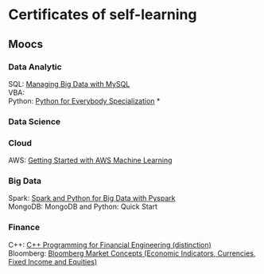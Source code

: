 # Certificates of self-learning

## Moocs

### Data Analytic 
SQL: [Managing Big Data with MySQL](https://www.coursera.org/account/accomplishments/verify/FG3BWNWY8HWU)<br>
VBA: <br>
Python: [Python for Everybody Specialization](https://www.coursera.org/account/accomplishments/specialization/U3SU8BNGKZV9)
* 

### Data Science

### Cloud 
AWS: [Getting Started with AWS Machine Learning](https://coursera.org/share/ceeaf9a6dc6f6cce2fb1d77ea4ef4221)

### Big Data
Spark: [Spark and Python for Big Data with Pyspark](https://www.udemy.com/certificate/UC-5291b79f-ea5f-4f0d-a14c-10a4623fc289/)<br>
MongoDB: MongoDB and Python: Quick Start

### Finance
C++: [C++ Programming for Financial Engineering (distinction)](https://drive.google.com/file/d/1bkcy8fPpIo0qwSo0uJAI-eyF20-mum61/view?usp=sharing)<br>
Bloomberg: [Bloomberg Market Concepts (Economic Indicators, Currencies, Fixed Income and Equities)](https://drive.google.com/file/d/1auncWML_8L4FkZ1mIS1fzOjxTpkH8Lbf/view?usp=sharing)

